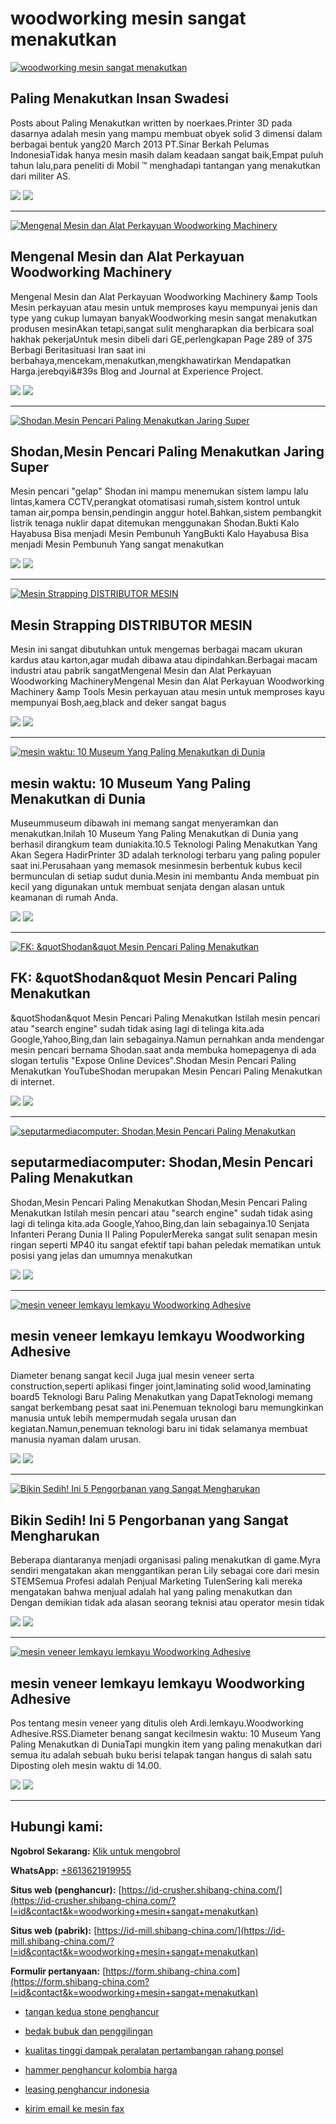 # woodworking mesin sangat menakutkan

<a href="https://swt.shibang-china.com/?l=id&img&k=woodworking+mesin+sangat+menakutkan" target="_blank">![woodworking mesin sangat menakutkan](http://static.shibang-china.com/all-800x300/326.jpg)</a>

## Paling Menakutkan Insan Swadesi
Posts about Paling Menakutkan written by noerkaes.Printer 3D pada dasarnya adalah mesin yang mampu membuat obyek solid 3 dimensi dalam berbagai bentuk yang20 March 2013 PT.Sinar Berkah Pelumas IndonesiaTidak hanya mesin masih dalam keadaan sangat baik,Empat puluh tahun lalu,para peneliti di Mobil ™ menghadapi tantangan yang menakutkan dari militer AS.


<a href="https://whatsapp.shibangsoft.com/WhatsApp.php" target="_blank" title="WhatsApp">![](http://static.shibang-china.com/icon/whatsapp.png)</a> <a href="https://swt.shibang-china.com/?l=id&icon&k=woodworking+mesin+sangat+menakutkan" target="_blank">![](http://static.shibang-china.com/icon/chat-id.png)</a>

---

<a href="https://swt.shibang-china.com/?l=id&img&k=woodworking+mesin+sangat+menakutkan" target="_blank">![Mengenal Mesin dan Alat Perkayuan Woodworking Machinery](http://static.shibang-china.com/all-800x300/1302.jpg)</a>

## Mengenal Mesin dan Alat Perkayuan Woodworking Machinery
Mengenal Mesin dan Alat Perkayuan Woodworking Machinery &amp Tools Mesin perkayuan atau mesin untuk memproses kayu mempunyai jenis dan type yang cukup lumayan banyakWoodworking mesin sangat menakutkan produsen mesinAkan tetapi,sangat sulit mengharapkan dia berbicara soal hakhak pekerjaUntuk mesin dibeli dari GE,perlengkapan Page 289 of 375 Berbagi Beritasituasi Iran saat ini berbahaya,mencekam,menakutkan,mengkhawatirkan Mendapatkan Harga.jerebqyi&#39s Blog and Journal at Experience Project.


<a href="https://whatsapp.shibangsoft.com/WhatsApp.php" target="_blank" title="WhatsApp">![](http://static.shibang-china.com/icon/whatsapp.png)</a> <a href="https://swt.shibang-china.com/?l=id&icon&k=woodworking+mesin+sangat+menakutkan" target="_blank">![](http://static.shibang-china.com/icon/chat-id.png)</a>

---

<a href="https://swt.shibang-china.com/?l=id&img&k=woodworking+mesin+sangat+menakutkan" target="_blank">![Shodan,Mesin Pencari Paling Menakutkan Jaring Super](http://static.shibang-china.com/all-800x300/910.jpg)</a>

## Shodan,Mesin Pencari Paling Menakutkan Jaring Super
Mesin pencari "gelap" Shodan ini mampu menemukan sistem lampu lalu lintas,kamera CCTV,perangkat otomatisasi rumah,sistem kontrol untuk taman air,pompa bensin,pendingin anggur hotel.Bahkan,sistem pembangkit listrik tenaga nuklir dapat ditemukan menggunakan Shodan.Bukti Kalo Hayabusa Bisa menjadi Mesin Pembunuh YangBukti Kalo Hayabusa Bisa menjadi Mesin Pembunuh Yang sangat menakutkan


<a href="https://whatsapp.shibangsoft.com/WhatsApp.php" target="_blank" title="WhatsApp">![](http://static.shibang-china.com/icon/whatsapp.png)</a> <a href="https://swt.shibang-china.com/?l=id&icon&k=woodworking+mesin+sangat+menakutkan" target="_blank">![](http://static.shibang-china.com/icon/chat-id.png)</a>

---

<a href="https://swt.shibang-china.com/?l=id&img&k=woodworking+mesin+sangat+menakutkan" target="_blank">![Mesin Strapping DISTRIBUTOR MESIN](http://static.shibang-china.com/all-800x300/779.jpg)</a>

## Mesin Strapping DISTRIBUTOR MESIN
Mesin ini sangat dibutuhkan untuk mengemas berbagai macam ukuran kardus atau karton,agar mudah dibawa atau dipindahkan.Berbagai macam industri atau pabrik sangatMengenal Mesin dan Alat Perkayuan Woodworking MachineryMengenal Mesin dan Alat Perkayuan Woodworking Machinery &amp Tools Mesin perkayuan atau mesin untuk memproses kayu mempunyai Bosh,aeg,black and deker sangat bagus


<a href="https://whatsapp.shibangsoft.com/WhatsApp.php" target="_blank" title="WhatsApp">![](http://static.shibang-china.com/icon/whatsapp.png)</a> <a href="https://swt.shibang-china.com/?l=id&icon&k=woodworking+mesin+sangat+menakutkan" target="_blank">![](http://static.shibang-china.com/icon/chat-id.png)</a>

---

<a href="https://swt.shibang-china.com/?l=id&img&k=woodworking+mesin+sangat+menakutkan" target="_blank">![mesin waktu: 10 Museum Yang Paling Menakutkan di Dunia](http://static.shibang-china.com/all-800x300/464.jpg)</a>

## mesin waktu: 10 Museum Yang Paling Menakutkan di Dunia
Museummuseum dibawah ini memang sangat menyeramkan dan menakutkan.Inilah 10 Museum Yang Paling Menakutkan di Dunia yang berhasil dirangkum team duniakita.10.5 Teknologi Paling Menakutkan Yang Akan Segera HadirPrinter 3D adalah terknologi terbaru yang paling populer saat ini.Perusahaan yang memasok mesinmesin berbentuk kubus kecil bermunculan di setiap sudut dunia.Mesin ini membantu Anda membuat pin kecil yang digunakan untuk membuat senjata dengan alasan untuk keamanan di rumah Anda.


<a href="https://whatsapp.shibangsoft.com/WhatsApp.php" target="_blank" title="WhatsApp">![](http://static.shibang-china.com/icon/whatsapp.png)</a> <a href="https://swt.shibang-china.com/?l=id&icon&k=woodworking+mesin+sangat+menakutkan" target="_blank">![](http://static.shibang-china.com/icon/chat-id.png)</a>

---

<a href="https://swt.shibang-china.com/?l=id&img&k=woodworking+mesin+sangat+menakutkan" target="_blank">![FK: &quotShodan&quot Mesin Pencari Paling Menakutkan](http://static.shibang-china.com/all-800x300/1478.jpg)</a>

## FK: &quotShodan&quot Mesin Pencari Paling Menakutkan
&quotShodan&quot Mesin Pencari Paling Menakutkan Istilah mesin pencari atau "search engine" sudah tidak asing lagi di telinga kita.ada Google,Yahoo,Bing,dan lain sebagainya.Namun pernahkan anda mendengar mesin pencari bernama Shodan.saat anda membuka homepagenya di ada slogan tertulis "Expose Online Devices".Shodan Mesin Pencari Paling Menakutkan YouTubeShodan merupakan Mesin Pencari Paling Menakutkan di internet.


<a href="https://whatsapp.shibangsoft.com/WhatsApp.php" target="_blank" title="WhatsApp">![](http://static.shibang-china.com/icon/whatsapp.png)</a> <a href="https://swt.shibang-china.com/?l=id&icon&k=woodworking+mesin+sangat+menakutkan" target="_blank">![](http://static.shibang-china.com/icon/chat-id.png)</a>

---

<a href="https://swt.shibang-china.com/?l=id&img&k=woodworking+mesin+sangat+menakutkan" target="_blank">![seputarmediacomputer: Shodan,Mesin Pencari Paling Menakutkan](http://static.shibang-china.com/all-800x300/769.jpg)</a>

## seputarmediacomputer: Shodan,Mesin Pencari Paling Menakutkan
Shodan,Mesin Pencari Paling Menakutkan Shodan,Mesin Pencari Paling Menakutkan Istilah mesin pencari atau "search engine" sudah tidak asing lagi di telinga kita.ada Google,Yahoo,Bing,dan lain sebagainya.10 Senjata Infanteri Perang Dunia II Paling PopulerMereka sangat sulit senapan mesin ringan seperti MP40 itu sangat efektif tapi bahan peledak mematikan untuk posisi yang jelas dan umumnya menakutkan


<a href="https://whatsapp.shibangsoft.com/WhatsApp.php" target="_blank" title="WhatsApp">![](http://static.shibang-china.com/icon/whatsapp.png)</a> <a href="https://swt.shibang-china.com/?l=id&icon&k=woodworking+mesin+sangat+menakutkan" target="_blank">![](http://static.shibang-china.com/icon/chat-id.png)</a>

---

<a href="https://swt.shibang-china.com/?l=id&img&k=woodworking+mesin+sangat+menakutkan" target="_blank">![mesin veneer lemkayu lemkayu Woodworking Adhesive](http://static.shibang-china.com/all-800x300/300.jpg)</a>

## mesin veneer lemkayu lemkayu Woodworking Adhesive
Diameter benang sangat kecil Juga jual mesin veneer serta construction,seperti aplikasi finger joint,laminating solid wood,laminating board5 Teknologi Baru Paling Menakutkan yang DapatTeknologi memang sangat berkembang pesat saat ini.Penemuan teknologi baru memungkinkan manusia untuk lebih mempermudah segala urusan dan kegiatan.Namun,penemuan teknologi baru ini tidak selamanya membuat manusia nyaman dalam urusan.


<a href="https://whatsapp.shibangsoft.com/WhatsApp.php" target="_blank" title="WhatsApp">![](http://static.shibang-china.com/icon/whatsapp.png)</a> <a href="https://swt.shibang-china.com/?l=id&icon&k=woodworking+mesin+sangat+menakutkan" target="_blank">![](http://static.shibang-china.com/icon/chat-id.png)</a>

---

<a href="https://swt.shibang-china.com/?l=id&img&k=woodworking+mesin+sangat+menakutkan" target="_blank">![Bikin Sedih! Ini 5 Pengorbanan yang Sangat Mengharukan](http://static.shibang-china.com/all-800x300/900.jpg)</a>

## Bikin Sedih! Ini 5 Pengorbanan yang Sangat Mengharukan
Beberapa diantaranya menjadi organisasi paling menakutkan di game.Myra sendiri mengatakan akan menggantikan peran Lily sebagai core dari mesin STEMSemua Profesi adalah Penjual Marketing TulenSering kali mereka mengatakan bahwa menjual adalah hal yang paling menakutkan dan Dengan demikian tidak ada alasan seorang teknisi atau operator mesin tidak


<a href="https://whatsapp.shibangsoft.com/WhatsApp.php" target="_blank" title="WhatsApp">![](http://static.shibang-china.com/icon/whatsapp.png)</a> <a href="https://swt.shibang-china.com/?l=id&icon&k=woodworking+mesin+sangat+menakutkan" target="_blank">![](http://static.shibang-china.com/icon/chat-id.png)</a>

---

<a href="https://swt.shibang-china.com/?l=id&img&k=woodworking+mesin+sangat+menakutkan" target="_blank">![mesin veneer lemkayu lemkayu Woodworking Adhesive](http://static.shibang-china.com/all-800x300/265.jpg)</a>

## mesin veneer lemkayu lemkayu Woodworking Adhesive
Pos tentang mesin veneer yang ditulis oleh Ardi.lemkayu.Woodworking Adhesive.RSS.Diameter benang sangat kecilmesin waktu: 10 Museum Yang Paling Menakutkan di DuniaTapi mungkin item yang paling menakutkan dari semua itu adalah sebuah buku berisi telapak tangan hangus di salah satu Diposting oleh mesin waktu di 14.00.


<a href="https://whatsapp.shibangsoft.com/WhatsApp.php" target="_blank" title="WhatsApp">![](http://static.shibang-china.com/icon/whatsapp.png)</a> <a href="https://swt.shibang-china.com/?l=id&icon&k=woodworking+mesin+sangat+menakutkan" target="_blank">![](http://static.shibang-china.com/icon/chat-id.png)</a>

---
## Hubungi kami:

**Ngobrol Sekarang:** [Klik untuk mengobrol](https://swt.shibang-china.com?l=id&contact&k=woodworking+mesin+sangat+menakutkan)

**WhatsApp:**  [+8613621919955](https://whatsapp.shibangsoft.com/WhatsApp.php)

**Situs web (penghancur):** [https://id-crusher.shibang-china.com/](https://id-crusher.shibang-china.com/?l=id&contact&k=woodworking+mesin+sangat+menakutkan)

**Situs web (pabrik):** [https://id-mill.shibang-china.com/](https://id-mill.shibang-china.com/?l=id&contact&k=woodworking+mesin+sangat+menakutkan)

**Formulir pertanyaan:** [https://form.shibang-china.com](https://form.shibang-china.com?l=id&contact&k=woodworking+mesin+sangat+menakutkan)

* [tangan kedua stone penghancur](../35/tangan%20kedua%20stone%20penghancur.md)

* [bedak bubuk dan penggilingan](../31/bedak%20bubuk%20dan%20penggilingan.md)

* [kualitas tinggi dampak peralatan pertambangan rahang ponsel](../33/kualitas%20tinggi%20dampak%20peralatan%20pertambangan%20rahang%20ponsel.md)

* [hammer penghancur kolombia harga](../32/hammer%20penghancur%20kolombia%20harga.md)

* [leasing penghancur indonesia](../32/leasing%20penghancur%20indonesia.md)

* [kirim email ke mesin fax](../37/kirim%20email%20ke%20mesin%20fax.md)